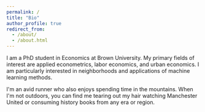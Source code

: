 ```yaml
---
permalink: /
title: "Bio"
author_profile: true
redirect_from: 
  - /about/
  - /about.html
---
```


I am a PhD student in Economics at Brown University. My primary fields of interest are applied econometrics, labor economics, and urban economics. I am particularly interested in neighborhoods and applications of machine learning methods. 

I'm an avid runner who also enjoys spending time in the mountains. When I'm not outdoors, you can find me tearing out my hair watching Manchester United or consuming history books from any era or region. 